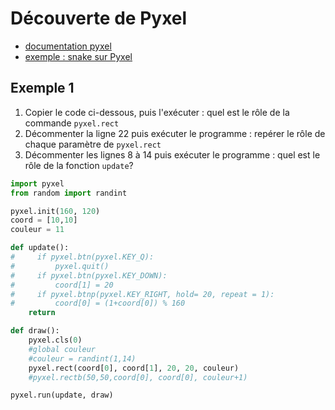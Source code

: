 # Découverte de Pyxel
* [documentation pyxel](https://github.com/kitao/pyxel/blob/main/docs/README.fr.md#comment-cr%C3%A9er-une-ressource)
* [exemple : snake sur Pyxel](Snake_Pyxel.pdf)


## Exemple 1
1. Copier le code ci-dessous, puis l'exécuter : quel est le rôle de la commande `pyxel.rect` 
2. Décommenter la ligne 22 puis exécuter le programme : repérer le rôle de chaque paramètre de  `pyxel.rect`
3. Décommenter les lignes 8 à 14 puis exécuter le programme : quel est le rôle de la fonction `update`?
```python
import pyxel
from random import randint

pyxel.init(160, 120)
coord = [10,10]
couleur = 11

def update():
#     if pyxel.btn(pyxel.KEY_Q):
#         pyxel.quit()
#     if pyxel.btn(pyxel.KEY_DOWN):
#         coord[1] = 20
#     if pyxel.btnp(pyxel.KEY_RIGHT, hold= 20, repeat = 1):
#         coord[0] = (1+coord[0]) % 160
    return

def draw():
    pyxel.cls(0)
    #global couleur
    #couleur = randint(1,14)
    pyxel.rect(coord[0], coord[1], 20, 20, couleur)
    #pyxel.rectb(50,50,coord[0], coord[0], couleur+1)

pyxel.run(update, draw)

```
